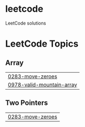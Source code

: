 # leetcode
LeetCode solutions

<!---LeetCode Topics Start-->
# LeetCode Topics
## Array
|  |
| ------- |
| [0283-move-zeroes](https://github.com/petrostrak/leetcode/tree/master/0283-move-zeroes) |
| [0978-valid-mountain-array](https://github.com/petrostrak/leetcode/tree/master/0978-valid-mountain-array) |
## Two Pointers
|  |
| ------- |
| [0283-move-zeroes](https://github.com/petrostrak/leetcode/tree/master/0283-move-zeroes) |
<!---LeetCode Topics End-->